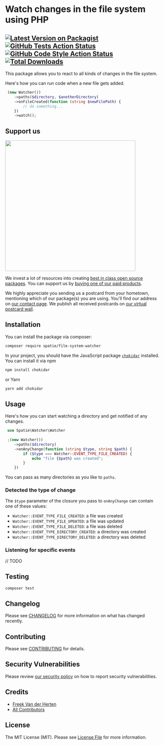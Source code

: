 # Watch changes in the file system using PHP

[![Latest Version on Packagist](https://img.shields.io/packagist/v/spatie/file-system-watcher.svg?style=flat-square)](https://packagist.org/packages/spatie/file-system-watcher)
[![GitHub Tests Action Status](https://img.shields.io/github/workflow/status/spatie/file-system-watcher/run-tests?label=tests)](https://github.com/spatie/file-system-watcher/actions?query=workflow%3ATests+branch%3Amaster)
[![GitHub Code Style Action Status](https://img.shields.io/github/workflow/status/spatie/file-system-watcher/Check%20&%20fix%20styling?label=code%20style)](https://github.com/spatie/file-system-watcher/actions?query=workflow%3A"Check+%26+fix+styling"+branch%3Amaster)
[![Total Downloads](https://img.shields.io/packagist/dt/spatie/file-system-watcher.svg?style=flat-square)](https://packagist.org/packages/spatie/file-system-watcher)
---

This package allows you to react to all kinds of changes in the file system. 

Here's how you can run code when a new file gets added.

```php
 (new Watcher())
    ->paths($directory, $anotherDirectory)
    ->onFileCreated(function (string $newFilePath) {
        // do something...
    })
    ->watch();
```

## Support us

[<img src="https://github-ads.s3.eu-central-1.amazonaws.com/file-system-watcher.jpg?t=1" width="419px" />](https://spatie.be/github-ad-click/file-system-watcher)

We invest a lot of resources into creating [best in class open source packages](https://spatie.be/open-source). You can support us by [buying one of our paid products](https://spatie.be/open-source/support-us).

We highly appreciate you sending us a postcard from your hometown, mentioning which of our package(s) you are using. You'll find our address on [our contact page](https://spatie.be/about-us). We publish all received postcards on [our virtual postcard wall](https://spatie.be/open-source/postcards).

## Installation

You can install the package via composer:

```bash
composer require spatie/file-system-watcher
```

In your project, you should have the JavaScript package [`chokidar`](https://github.com/paulmillr/chokidar) installed. You can install it via npm

```bash
npm install chokidar
```

or Yarn

```bash
yarn add chokidar
```

## Usage

Here's how you can start watching a directory and get notified of any changes.

```php
 use Spatie\Watcher\Watcher
 
 ;(new Watcher())
    ->paths($directory)
    ->onAnyChange(function (string $type, string $path) {
        if ($type === Watcher::EVENT_TYPE_FILE_CREATED) {
            echo "file {$path} was created";
        }
    })
```

You can pass as many directories as you like to `paths`.

### Detected the type of change

The `$type` parameter of the closure you pass to `onAnyChange` can contain one of these values:

- `Watcher::EVENT_TYPE_FILE_CREATED`: a file was created
- `Watcher::EVENT_TYPE_FILE_UPDATED`: a file was updated
- `Watcher::EVENT_TYPE_FILE_DELETED`: a file was deleted
- `Watcher::EVENT_TYPE_DIRECTORY_CREATED`: a directory was created
- `Watcher::EVENT_TYPE_DIRECTORY_DELETED`: a directory was deleted

### Listening for specific events

// TODO

## Testing

```bash
composer test
```

## Changelog

Please see [CHANGELOG](CHANGELOG.md) for more information on what has changed recently.

## Contributing

Please see [CONTRIBUTING](.github/CONTRIBUTING.md) for details.

## Security Vulnerabilities

Please review [our security policy](../../security/policy) on how to report security vulnerabilities.

## Credits

- [Freek Van der Herten](https://github.com/freekmurze)
- [All Contributors](../../contributors)

## License

The MIT License (MIT). Please see [License File](LICENSE.md) for more information.
